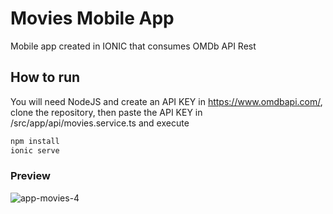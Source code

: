 # Movies Mobile App

Mobile app created in IONIC that consumes OMDb API Rest

## How to run

You will need NodeJS and create an API KEY in https://www.omdbapi.com/, clone the repository, then paste the API KEY in /src/app/api/movies.service.ts and execute

```bash
npm install
ionic serve
```
### Preview

![app-movies-4](https://github.com/user-attachments/assets/024497e7-fa72-4dbb-b110-515f58139726)
